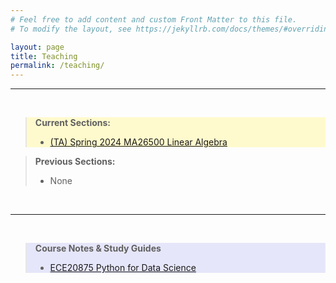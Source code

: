 ```yaml
---
# Feel free to add content and custom Front Matter to this file.
# To modify the layout, see https://jekyllrb.com/docs/themes/#overriding-theme-defaults

layout: page
title: Teaching
permalink: /teaching/
---
```


---

<br>
<blockquote style="background-color: lemonchiffon">
<b>Current Sections:</b>
<ul>
    <li><a href="https://www.math.purdue.edu/academic/courses/semester/202420/ma26500/index.html">(TA) Spring 2024 MA26500 Linear Algebra</a></li>
</ul>
</blockquote>

<blockquote>
<b>Previous Sections:</b>
<ul>
    <li>None</li>
</ul>
</blockquote>
<br>

---

<br>

<blockquote style="background-color: lavender">
<b>Course Notes & Study Guides</b>
<ul>
    <li><a href="/images/guides/ece20875.pdf" target="_blank">ECE20875 Python for Data Science</a></li>
</ul>
</blockquote>